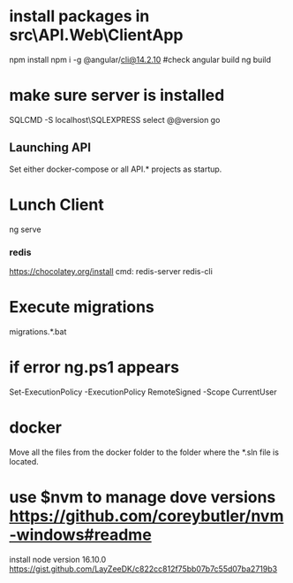 # install packages in src\API.Web\ClientApp
npm install
npm i -g @angular/cli@14.2.10
#check angular build
ng build

# make sure server is installed
SQLCMD -S localhost\SQLEXPRESS
select @@version
go

## Launching API
Set either docker-compose or all API.\* projects as startup. 
# Lunch Client
ng serve

### redis
https://chocolatey.org/install
cmd: redis-server
	 redis-cli

# Execute migrations
migrations.*.bat
# if error ng.ps1 appears 
Set-ExecutionPolicy -ExecutionPolicy RemoteSigned -Scope CurrentUser

# docker
Move all the files from the docker folder to the folder where the *.sln file is located.
# use $nvm to manage dove versions https://github.com/coreybutler/nvm-windows#readme
install node version  16.10.0  https://gist.github.com/LayZeeDK/c822cc812f75bb07b7c55d07ba2719b3
